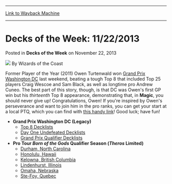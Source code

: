 
---
[Link to Wayback Machine](https://web.archive.org/web/20220122035749/https://magic.wizards.com/en/articles/archive/decks-week-11222013-2013-11-22)

[_metadata_:author]:- "Wizards of the Coast"
[_metadata_:description]:- "Former Player of the Year (2011) Owen Turtenwald won Grand Prix Washington DC last weekend, beating a tough Top 8 that included Top 25 players Craig Wescoe and Sam Black, as well as longtime pro Andrew Cuneo. The best part of this story, though, is that DC was Owen's first GP win but his thirteenth Top 8 appearance, demonstrating that, in Magic, you should never give up!"
[_metadata_:generator]:- "Drupal 7 (http://drupal.org)"
[_metadata_:node]:- "598471"
[_metadata_:publish_date]:- "2013-11-22"
[_metadata_:source]:- "div-main-content"
[_metadata_:title]:- "Decks of the Week: 11/22/2013"
[_metadata_:wayback_capture_timestamp]:- "2022-01-22 03:57:49"
[_metadata_:wayback_raw_url]:- "https://web.archive.org/web/20220122035749id_/https://magic.wizards.com/en/articles/archive/decks-week-11222013-2013-11-22"
[_metadata_:wayback_url]:- "https://magic.wizards.com/en/articles/archive/decks-week-11222013-2013-11-22"
---


Decks of the Week: 11/22/2013
=============================



 Posted in **Decks of the Week**
 on November 22, 2013 






![](https://media.magic.wizards.com/styles/auth_small/public/images/person/wizards_author.jpg)
By Wizards of the Coast












Former Player of the Year (2011) Owen Turtenwald won [Grand Prix Washington DC](/en/events/coverage/turtenwald-finally-triumphant-dc) last weekend, beating a tough Top 8 that included Top 25 players Craig Wescoe and Sam Black, as well as longtime pro Andrew Cuneo. The best part of this story, though, is that DC was Owen's first GP win but his *thirteenth* Top 8 appearance, demonstrating that, in **Magic**, you should never give up! Congratulations, Owen! If you're inspired by Owen's perseverance and want to join him in the pro ranks, you can get your start at a local PTQ, which you can find with [this handy link](https://www.wizards.com/Magic/TCG/Events.aspx?x=mtg/event/protour/qualifierlist#bog)! Good luck; have fun!


* **Grand Prix Washington DC (Legacy)**
	+ [Top 8 Decklists](/en/events/coverage/turtenwald-finally-triumphant-dc)
	+ [Day One Undefeated Decklists](/en/articles/archive/event-coverage/day-2-grand-prix-washington-dc-coverage-2013-11-17)
	+ [Grand Prix Qualifier Decklists](/en/articles/archive/event-coverage/day-1-grand-prix-washington-dc-coverage-2013-11-16)
* **Pro Tour *Born of the Gods* Qualifier Season (*Theros* Limited)** 
	+ [Durham, North Carolina](/en/articles/archive/event-coverage/pro-tour-qualifier-season-top-8-limited-decklists-2013-11-09)
	+ [Honolulu, Hawaii](/en/articles/archive/event-coverage/pro-tour-qualifier-season-top-8-standard-decklists-2013-10-26-0)
	+ [Kelowna, British Columbia](/en/articles/archive/event-coverage/pro-tour-qualifier-season-top-8-standard-decklists-2013-10-19)
	+ [Lindenhurst, Illinois](/en/articles/archive/event-coverage/pro-tour-qualifier-season-top-8-limited-decklists-2013-11-09-2)
	+ [Omaha, Nebraska](/en/articles/archive/event-coverage/pro-tour-qualifier-season-top-8-limited-decklists-2013-11-10)
	+ [Ste-Foy, Quebec](/en/articles/archive/event-coverage/pro-tour-qualifier-season-top-8-limited-decklists-2013-11-09-3)








